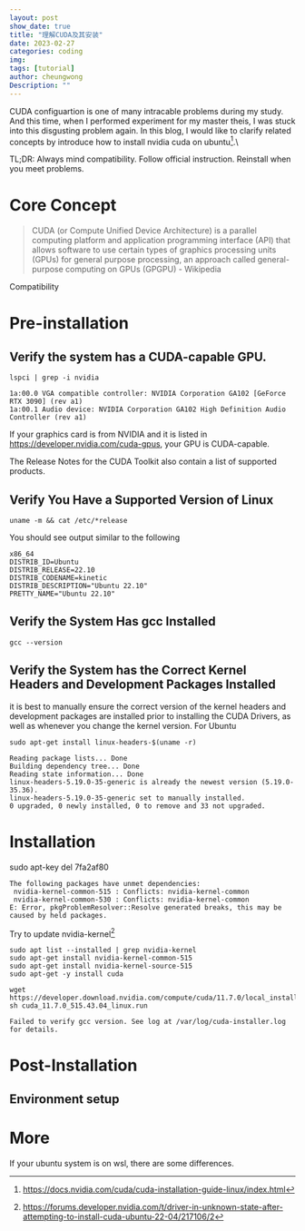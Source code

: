 ```yaml
---
layout: post
show_date: true
title: "理解CUDA及其安装"
date: 2023-02-27
categories: coding
img:
tags: [tutorial]
author: cheungwong
Description: ""
---
```


CUDA configuartion is one of many intracable problems during my study. And this time, when I performed experiment for my master theis, I was stuck into this disgusting problem again. In this blog, I would like to clarify related concepts by introduce how to install nvidia cuda on ubuntu[^1].\

TL;DR: Always mind compatibility. Follow official instruction. Reinstall when you meet problems.

# Core Concept
>CUDA (or Compute Unified Device Architecture) is a parallel computing platform and application programming interface (API) that allows software to use certain types of graphics processing units (GPUs) for general purpose processing, an approach called general-purpose computing on GPUs (GPGPU) - Wikipedia

Compatibility

# Pre-installation
## Verify the system has a CUDA-capable GPU.
```
lspci | grep -i nvidia
```

```
1a:00.0 VGA compatible controller: NVIDIA Corporation GA102 [GeForce RTX 3090] (rev a1)
1a:00.1 Audio device: NVIDIA Corporation GA102 High Definition Audio Controller (rev a1)
```

If your graphics card is from NVIDIA and it is listed in https://developer.nvidia.com/cuda-gpus, your GPU is CUDA-capable.

The Release Notes for the CUDA Toolkit also contain a list of supported products.

## Verify You Have a Supported Version of Linux
```
uname -m && cat /etc/*release
```
You should see output similar to the following
```
x86_64
DISTRIB_ID=Ubuntu
DISTRIB_RELEASE=22.10
DISTRIB_CODENAME=kinetic
DISTRIB_DESCRIPTION="Ubuntu 22.10"
PRETTY_NAME="Ubuntu 22.10"

```

## Verify the System Has gcc Installed
```
gcc --version
```

## Verify the System has the Correct Kernel Headers and Development Packages Installed
 it is best to manually ensure the correct version of the kernel headers and development packages are installed prior to installing the CUDA Drivers, as well as whenever you change the kernel version.
For Ubuntu
```
sudo apt-get install linux-headers-$(uname -r)
```

```
Reading package lists... Done
Building dependency tree... Done
Reading state information... Done
linux-headers-5.19.0-35-generic is already the newest version (5.19.0-35.36).
linux-headers-5.19.0-35-generic set to manually installed.
0 upgraded, 0 newly installed, 0 to remove and 33 not upgraded.
```

# Installation
sudo apt-key del 7fa2af80

```
The following packages have unmet dependencies:
 nvidia-kernel-common-515 : Conflicts: nvidia-kernel-common
 nvidia-kernel-common-530 : Conflicts: nvidia-kernel-common
E: Error, pkgProblemResolver::Resolve generated breaks, this may be caused by held packages.
```

Try to update nvidia-kernel[^2]
```
sudo apt list --installed | grep nvidia-kernel
sudo apt-get install nvidia-kernel-common-515
sudo apt-get install nvidia-kernel-source-515
sudo apt-get -y install cuda
```

```
wget https://developer.download.nvidia.com/compute/cuda/11.7.0/local_installers/cuda_11.7.0_515.43.04_linux.runsudo sh cuda_11.7.0_515.43.04_linux.run
```

```
Failed to verify gcc version. See log at /var/log/cuda-installer.log for details.
```



# Post-Installation
## Environment setup

# More

If your ubuntu system is on wsl, there are some differences. 

[^1]: https://docs.nvidia.com/cuda/cuda-installation-guide-linux/index.html
[^2]: https://forums.developer.nvidia.com/t/driver-in-unknown-state-after-attempting-to-install-cuda-ubuntu-22-04/217106/2
